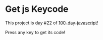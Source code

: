 # Get js Keycode

This project is day #22 of <a href="https://github.com/grigoryan-m/100-day-javascript.git">100-day-javascript</a>!

Press any key to get its code!